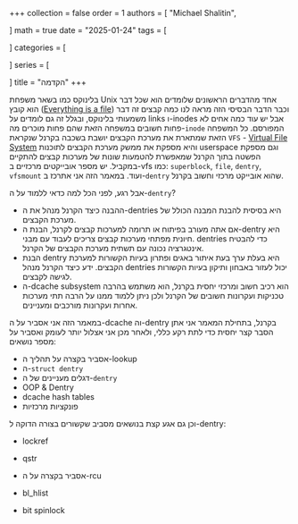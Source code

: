 +++
collection = false
order = 1
authors = [
"Michael Shalitin",

]
math = true
date = "2025-01-24"
tags = [

]
categories = [

]
series = [

]
title = "הקדמה"
+++

בלינוקס  כמו בשאר משפחת Unix אחד מהדברים הראשונים שלומדים הוא שכל דבר הוא קובץ ([Everything is a file](https://en.wikipedia.org/wiki/Everything_is_a_file)) וכבר הדבר הבסיסי הזה מראה לנו כמה קבצים זה דבר משמעותי בלינוקס, ובגלל זה גם לומדים על links ו-inodes אבל יש עוד כמה אחים לא פחות חשובים במשפחה הזאת שהם פחות מוכרים מה-`inode` המפורסם.
כל המשפחה הזאת שמתארת את מערכת הקבצים יושבת בשכבה בקרנל שנקראת `VFS` - [Virtual File System](https://www.kernel.org/doc/html/next/filesystems/vfs.html) והיא מספקת את ממשק מערכת הקבצים לתוכנות userspace וגם מספקת הפשטה בתוך הקרנל שמאפשרת להטמעות שונות של מערכות קבצים להתקיים במקביל. יש מספר אובייקטים מרכזיים ב-vfs כמו: `superblock`, `file`, `dentry`, `vfsmount` ועוד.
במאמר הזה אני אתרכז ב-`dentry` שהוא אובייקט מרכזי וחשוב בקרנל.

אבל רגע, לפני הכל למה כדאי ללמוד על ה-`dentry`?
- ההבנה כיצד הקרנל מנהל את ה-dentries היא בסיסית להבנת המבנה הכולל של מערכת הקבצים.
- אם אתה מעורב בפיתוח או תרומה למערכות קבצים לקרנל, הבנת ה-dentry היא .חיונית מפתחי מערכות קבצים צריכים לעבוד עם מבני dentries כדי להבטיח אינטגרציה נכונה עם תשתית מערכת הקבצים של הקרנל.
- הבנת dentry היא בעלת ערך בעת איתור באגים ופתרון בעיות הקשורות למערכת הקבצים. ידע כיצד הקרנל מנהל dentries יכול לעזור באבחון ותיקון בעיות הקשורות לגישה לקבצים.
- ה-dcache subsystem הוא רכיב חשוב ומרכזי יחסית בקרנל, הוא משתמש בהרבה טכניקות ועקרונות חשובים של הקרנל ולכן ניתן ללמוד ממנו על הרבה תתי מערכות אחרות ועקרונות מורכבים ומעניינים.

במאמר הזה אני אסביר על ה-dcache וה-dentry בקרנל, בתחילת המאמר אני אתן הסבר קצר יחסית כדי לתת רקע כללי, ולאחר מכן אני אצלול יותר לעומק ואסביר על מספר נושאים:
- אסביר בקצרה על תהליך ה-lookup
- ה-`struct dentry`
- דגלים מעניינים של ה-`dentry`
- OOP & Dentry
- dcache hash tables
- פונקציות מרכזיות

וכן גם אגע קצת בנושאים מסביב שקשורים בצורה הדוקה ל-dentry:
- lockref
- qstr

- אסביר בקצרה על ה-rcu
- bl_hlist
- bit spinlock

